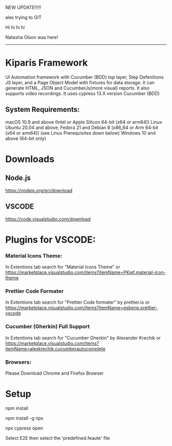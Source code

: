 
NEW UPDATE!!!!!

alex trying to GIT 

Hi hi hi hi

Natasha Olson was here! 


--------------------

# Kiparis Framework

UI Automation framework with Cucumber (BDD) top layer, Step Defenitions JS layer, and a Page Object Model with fixtures for data storage.
It can generate HTML, JSON and CucumberJs(more visual) reports. It also supports video recordings.
It uses cypress 13.X version Cucumber (BDD)

## System Requirements:

macOS 10.9 and above (Intel or Apple Silicon 64-bit (x64 or arm64))
Linux Ubuntu 20.04 and above, Fedora 21 and Debian 8 (x86_64 or Arm 64-bit (x64 or arm64)) (see Linux Prerequisites down below)
Windows 10 and above (64-bit only)

# Downloads

## Node.js

https://nodejs.org/en/download

## VSCODE

https://code.visualstudio.com/download

# Plugins for VSCODE:

### Material Icons Theme:

In Extentions tab search for "Material Icons Theme"
or
https://marketplace.visualstudio.com/items?itemName=PKief.material-icon-theme

### Prettier Code Formater

In Extentions tab search for "Prettier Code formater" by prettier.io
or
https://marketplace.visualstudio.com/items?itemName=esbenp.prettier-vscode

### Cucumber (Gherkin) Full Support

In Extentions tab search for "Cucumber Gherkin" by Alexander Krechik
or
https://marketplace.visualstudio.com/items?itemName=alexkrechik.cucumberautocomplete

### Browsers:

Please Download Chrome and Firefox Browser

# Setup

npm install

npm install -g npx

npx cypress open

Select E2E then select the 'predefined.feaute' file
